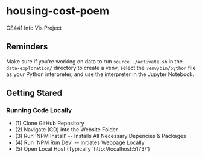 # housing-cost-poem

CS441 Info Vis Project

## Reminders

Make sure if you're working on data to run `source ./activate.sh` in the `data-exploration/` directory to create a venv, select the `venv/bin/python` file as your Python interpreter, and use the interpreter in the Jupyter Notebook.

## Getting Stared

### Running Code Locally

- (1) Clone GitHub Repository
- (2) Navigate (CD) into the Website Folder
- (3) Run 'NPM Install' -- Installs All Necessary Depencies & Packages
- (4) Run 'NPM Run Dev' -- Initiates Webpage Locally
- (5) Open Local Host (Typically 'http://localhost:5173/')
